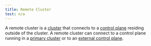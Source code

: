 ```yaml
---
title: Remote Cluster
test: n/a
---
```


A remote cluster is a [cluster](/docs/reference/glossary/#cluster) that
connects to a [control plane](/docs/reference/glossary/#control-plane)
residing outside of the cluster. A remote cluster can connect to a control plane
running in a [primary cluster](/docs/reference/glossary/#primary-cluster)
or to an [external control plane](/docs/reference/glossary/#external-control-plane).
